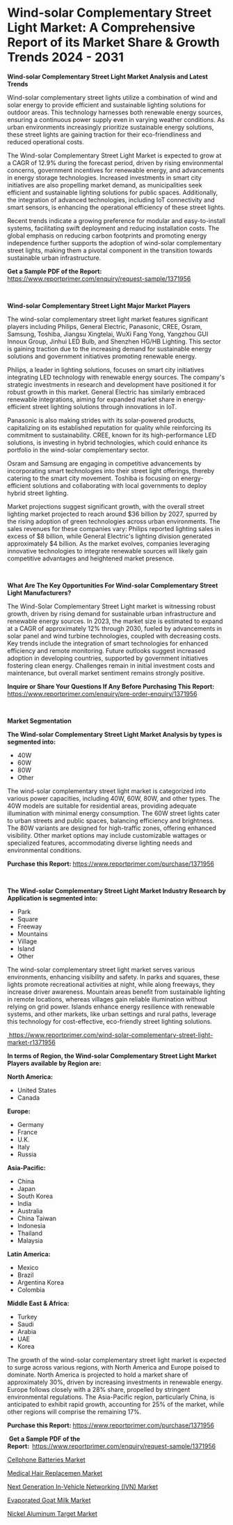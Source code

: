 <p><h1>Wind-solar Complementary Street Light Market: A Comprehensive Report of its Market Share & Growth Trends 2024 - 2031</h1></p><p><strong>Wind-solar Complementary Street Light Market Analysis and Latest Trends</strong></p>
<p><p>Wind-solar complementary street lights utilize a combination of wind and solar energy to provide efficient and sustainable lighting solutions for outdoor areas. This technology harnesses both renewable energy sources, ensuring a continuous power supply even in varying weather conditions. As urban environments increasingly prioritize sustainable energy solutions, these street lights are gaining traction for their eco-friendliness and reduced operational costs.</p><p>The Wind-solar Complementary Street Light Market is expected to grow at a CAGR of 12.9% during the forecast period, driven by rising environmental concerns, government incentives for renewable energy, and advancements in energy storage technologies. Increased investments in smart city initiatives are also propelling market demand, as municipalities seek efficient and sustainable lighting solutions for public spaces. Additionally, the integration of advanced technologies, including IoT connectivity and smart sensors, is enhancing the operational efficiency of these street lights.</p><p>Recent trends indicate a growing preference for modular and easy-to-install systems, facilitating swift deployment and reducing installation costs. The global emphasis on reducing carbon footprints and promoting energy independence further supports the adoption of wind-solar complementary street lights, making them a pivotal component in the transition towards sustainable urban infrastructure.</p></p>
<p><strong>Get a Sample PDF of the Report:&nbsp;</strong> <a href="https://www.reportprimer.com/enquiry/request-sample/1371956">https://www.reportprimer.com/enquiry/request-sample/1371956</a></p>
<p>&nbsp;</p>
<p><strong>Wind-solar Complementary Street Light Major Market Players</strong></p>
<p><p>The wind-solar complementary street light market features significant players including Philips, General Electric, Panasonic, CREE, Osram, Samsung, Toshiba, Jiangsu Xingtelai, WuXi Fang Yong, Yangzhou GUI Innoux Group, Jinhui LED Bulb, and Shenzhen HG/HB Lighting. This sector is gaining traction due to the increasing demand for sustainable energy solutions and government initiatives promoting renewable energy.</p><p>Philips, a leader in lighting solutions, focuses on smart city initiatives integrating LED technology with renewable energy sources. The company's strategic investments in research and development have positioned it for robust growth in this market. General Electric has similarly embraced renewable integrations, aiming for expanded market share in energy-efficient street lighting solutions through innovations in IoT.</p><p>Panasonic is also making strides with its solar-powered products, capitalizing on its established reputation for quality while reinforcing its commitment to sustainability. CREE, known for its high-performance LED solutions, is investing in hybrid technologies, which could enhance its portfolio in the wind-solar complementary sector.</p><p>Osram and Samsung are engaging in competitive advancements by incorporating smart technologies into their street light offerings, thereby catering to the smart city movement. Toshiba is focusing on energy-efficient solutions and collaborating with local governments to deploy hybrid street lighting.</p><p>Market projections suggest significant growth, with the overall street lighting market projected to reach around $36 billion by 2027, spurred by the rising adoption of green technologies across urban environments. The sales revenues for these companies vary: Philips reported lighting sales in excess of $8 billion, while General Electric's lighting division generated approximately $4 billion. As the market evolves, companies leveraging innovative technologies to integrate renewable sources will likely gain competitive advantages and heightened market presence.</p></p>
<p>&nbsp;</p>
<p><strong>What Are The Key Opportunities For Wind-solar Complementary Street Light Manufacturers?</strong></p>
<p><p>The Wind-Solar Complementary Street Light market is witnessing robust growth, driven by rising demand for sustainable urban infrastructure and renewable energy sources. In 2023, the market size is estimated to expand at a CAGR of approximately 12% through 2030, fueled by advancements in solar panel and wind turbine technologies, coupled with decreasing costs. Key trends include the integration of smart technologies for enhanced efficiency and remote monitoring. Future outlooks suggest increased adoption in developing countries, supported by government initiatives fostering clean energy. Challenges remain in initial investment costs and maintenance, but overall market sentiment remains strongly positive.</p></p>
<p><strong>Inquire or Share Your Questions If Any Before Purchasing This Report:</strong> <a href="https://www.reportprimer.com/enquiry/pre-order-enquiry/1371956">https://www.reportprimer.com/enquiry/pre-order-enquiry/1371956</a></p>
<p>&nbsp;</p>
<p><strong>Market Segmentation</strong></p>
<p><strong>The Wind-solar Complementary Street Light Market Analysis by types is segmented into:</strong></p>
<p><ul><li>40W</li><li>60W</li><li>80W</li><li>Other</li></ul></p>
<p><p>The wind-solar complementary street light market is categorized into various power capacities, including 40W, 60W, 80W, and other types. The 40W models are suitable for residential areas, providing adequate illumination with minimal energy consumption. The 60W street lights cater to urban streets and public spaces, balancing efficiency and brightness. The 80W variants are designed for high-traffic zones, offering enhanced visibility. Other market options may include customizable wattages or specialized features, accommodating diverse lighting needs and environmental conditions.</p></p>
<p><strong>Purchase this Report:&nbsp;</strong><a href="https://www.reportprimer.com/purchase/1371956">https://www.reportprimer.com/purchase/1371956</a></p>
<p>&nbsp;</p>
<p><strong>The Wind-solar Complementary Street Light Market Industry Research by Application is segmented into:</strong></p>
<p><ul><li>Park</li><li>Square</li><li>Freeway</li><li>Mountains</li><li>Village</li><li>Island</li><li>Other</li></ul></p>
<p><p>The wind-solar complementary street light market serves various environments, enhancing visibility and safety. In parks and squares, these lights promote recreational activities at night, while along freeways, they increase driver awareness. Mountain areas benefit from sustainable lighting in remote locations, whereas villages gain reliable illumination without relying on grid power. Islands enhance energy resilience with renewable systems, and other markets, like urban settings and rural paths, leverage this technology for cost-effective, eco-friendly street lighting solutions.</p></p>
<p><a href="https://www.reportprimer.com/wind-solar-complementary-street-light-market-r1371956">&nbsp;https://www.reportprimer.com/wind-solar-complementary-street-light-market-r1371956</a></p>
<p><strong>In terms of Region, the Wind-solar Complementary Street Light Market Players available by Region are:</strong></p>
<p>
    <p> <strong> North America: </strong>
        <ul>
            <li>United States</li>
            <li>Canada</li>
        </ul>
        </p> 
    <p> <strong> Europe: </strong>
        <ul>
            <li>Germany</li>
            <li>France</li>
            <li>U.K.</li>
            <li>Italy</li>
            <li>Russia</li>
        </ul>
        </p> 
    <p> <strong> Asia-Pacific: </strong>
        <ul>
            <li>China</li>
            <li>Japan</li>
            <li>South Korea</li>
            <li>India</li>
            <li>Australia</li>
            <li>China Taiwan</li>
            <li>Indonesia</li>
            <li>Thailand</li>
            <li>Malaysia</li>
        </ul>
        </p> 
    <p> <strong> Latin America: </strong>
        <ul>
            <li>Mexico</li>
            <li>Brazil</li>
            <li>Argentina Korea</li>
            <li>Colombia</li>
        </ul>
        </p> 
    <p> <strong> Middle East & Africa: </strong>
        <ul>
            <li>Turkey</li>
            <li>Saudi</li>
            <li>Arabia</li>
            <li>UAE</li>
            <li>Korea</li>
        </ul>
    </p>
    </p>
<p><p>The growth of the wind-solar complementary street light market is expected to surge across various regions, with North America and Europe poised to dominate. North America is projected to hold a market share of approximately 30%, driven by increasing investments in renewable energy. Europe follows closely with a 28% share, propelled by stringent environmental regulations. The Asia-Pacific region, particularly China, is anticipated to exhibit rapid growth, accounting for 25% of the market, while other regions will comprise the remaining 17%.</p></p>
<p><strong>Purchase this Report: </strong><a href="https://www.reportprimer.com/purchase/1371956">https://www.reportprimer.com/purchase/1371956</a></p>
<p>&nbsp;<strong>Get a Sample PDF of the Report:&nbsp;&nbsp;</strong><a href="https://www.reportprimer.com/enquiry/request-sample/1371956">https://www.reportprimer.com/enquiry/request-sample/1371956</a></p>
<p><strong></strong></p>
<p><p><a href="https://www.linkedin.com/pulse/emerging-market-trends-regional-analysis-cellphone-batteries-gsnge?trackingId=mV0iIMVhSc%2BXYHSZTFrLpQ%3D%3D">Cellphone Batteries Market</a></p><p><a href="https://medium.com/@kulaberyasin52_57846/global-medical-hair-replacemen-market-by-product-type-by-application-by-region-and-companies-7f5dfbadfc40">Medical Hair Replacemen Market</a></p><p><a href="https://medium.com/@kulaberyasin52_57846/what-is-driving-the-global-next-generation-in-vehicle-networking-ivn-market-e3d076083b4f?postPublishedType=repub">Next Generation In-Vehicle Networking (IVN) Market</a></p><p><a href="https://www.linkedin.com/pulse/evaporated-goat-milk-market-investigation-industry-evolution-hilhe?trackingId=cY8DRQRwSuWLuUy5UWeJoQ%3D%3D">Evaporated Goat Milk Market</a></p><p><a href="https://issuu.com/reportprime-2/docs/nickel-aluminum-target-market-size-_0efd5df4dc08a5">Nickel Aluminum Target Market</a></p></p>